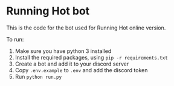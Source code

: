 # Running Hot bot

This is the code for the bot used for Running Hot online version.

To run:

1. Make sure you have python 3 installed
2. Install the required packages, using `pip -r requirements.txt`
3. Create a bot and add it to your discord server
4. Copy `.env.example` to `.env` and add the discord token
5. Run `python run.py`